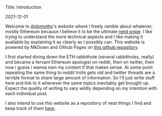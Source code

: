 Title: Introduction

*2021-12-01*

Welcome to [@domothy](https://twitter.com/domothy)'s website where I freely ramble about whatever, mostly Ethereum because I believe it to be the ultimate [nerd snipe](https://xkcd.com/356). I like trying to understand the more technical aspects and I like making it available by explaining it as clearly as I possibly can. This website is powered by MkDown and Github Pages on [this github repository](https://github.com/domothyb/website).

I first started diving down the ETH rabbithole (several rabbitholes, really) and became a fervant Ethereum apologist on reddit, then on twitter, then now i guess i wanna own my content if that makes sense. At some point repeating the same thing to reddit trolls gets old and twitter threads are a terrible format to share large amount of information. So I'll just write stuff here and link to it whenever the same topics inevitably get brought up. Expect the quality of writing to vary wildly depending on my intention with each individual post.

I also intend to use this website as a repository of neat things I find and keep track of them [here](resources).